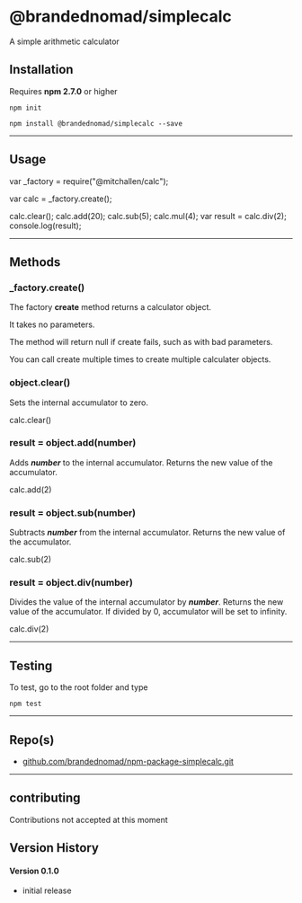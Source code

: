 @brandednomad/simplecalc
==
A simple arithmetic calculator

## Installation

Requires __npm 2.7.0__ or higher

`npm init`

`npm install @brandednomad/simplecalc --save`

***

## Usage

var _factory = require("@mitchallen/calc"); 

var calc = _factory.create(); 

calc.clear(); 
calc.add(20); 
calc.sub(5); 
calc.mul(4); 
var result = calc.div(2); 
console.log(result);

***

## Methods

### _factory.create()

The factory __create__ method returns a calculator object.

It takes no parameters.

The method will return null if create fails, such as with bad parameters.

You can call create multiple times to create multiple calculater objects.

### object.clear()

Sets the internal accumulator to zero.

calc.clear()

### result = object.add(number)

Adds __*number*__ to the internal accumulator. Returns the new value of the accumulator.

calc.add(2)

### result = object.sub(number)

Subtracts __*number*__ from the internal accumulator. Returns the new value of the accumulator.

calc.sub(2)

### result = object.div(number)

Divides the value of the internal accumulator by __*number*__. Returns the new value of the accumulator. If divided by 0, accumulator will be set to infinity. 

calc.div(2)

***

## Testing

To test, go to the root folder and type 

`npm test`

***

## Repo(s)

* [github.com/brandednomad/npm-package-simplecalc.git](https://github.com/BrandedNomad/npm-package-simplecalc.git)

***

## contributing

Contributions not accepted at this moment

## Version History

#### Version 0.1.0

* initial release
